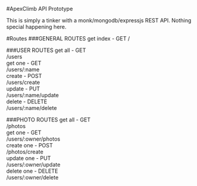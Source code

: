 #ApexClimb API Prototype

This is simply a tinker with a monk/mongodb/expressjs REST API. Nothing special happening here.

#Routes
###GENERAL ROUTES
get index - GET
    /

###USER ROUTES
get all - GET  
  /users  
get one - GET  
  /users/:name  
create  - POST  
  /users/create  
update  - PUT  
  /users/:name/update  
delete  - DELETE  
  /users/:name/delete  

###PHOTO ROUTES
get all - GET  
  /photos  
get one - GET  
  /users/:owner/photos  
create one - POST  
  /photos/create  
update one - PUT  
  /users/:owner/update  
delete one - DELETE  
  /users/:owner/delete  
